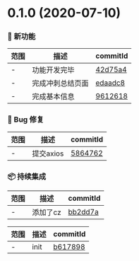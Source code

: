 # 0.1.0 (2020-07-10)

### 🌟 新功能
范围|描述|commitId
--|--|--
 - | 功能开发完毕 | [42d75a4](https://github.com/18943122963/score-online-0708/commit/42d75a4)
 - | 完成冲刺总结页面 | [edaadc8](https://github.com/18943122963/score-online-0708/commit/edaadc8)
 - | 完成基本信息 | [9612618](https://github.com/18943122963/score-online-0708/commit/9612618)


### 🐛 Bug 修复
范围|描述|commitId
--|--|--
 - | 提交axios | [5864762](https://github.com/18943122963/score-online-0708/commit/5864762)


### 📦 持续集成
范围|描述|commitId
--|--|--
 - | 添加了cz | [bb2dd7a](https://github.com/18943122963/score-online-0708/commit/bb2dd7a)


范围|描述|commitId
--|--|--
 - | init | [b617898](https://github.com/18943122963/score-online-0708/commit/b617898)

